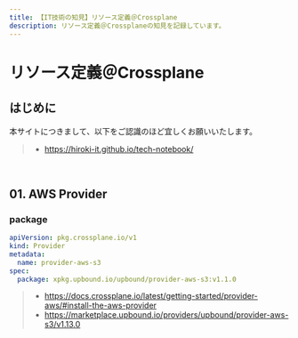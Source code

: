 ```yaml
---
title: 【IT技術の知見】リソース定義＠Crossplane
description: リソース定義＠Crossplaneの知見を記録しています。
---
```


# リソース定義＠Crossplane

## はじめに

本サイトにつきまして、以下をご認識のほど宜しくお願いいたします。

> - https://hiroki-it.github.io/tech-notebook/

<br>

## 01. AWS Provider

### package

```yaml
apiVersion: pkg.crossplane.io/v1
kind: Provider
metadata:
  name: provider-aws-s3
spec:
  package: xpkg.upbound.io/upbound/provider-aws-s3:v1.1.0
```

> - https://docs.crossplane.io/latest/getting-started/provider-aws/#install-the-aws-provider
> - https://marketplace.upbound.io/providers/upbound/provider-aws-s3/v1.13.0

<br>
